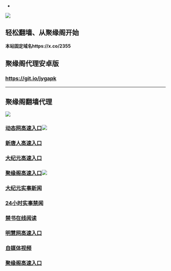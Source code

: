 * 
![](https://raw.githubusercontent.com/hao369/a/master/j.jpg)



## 轻松翻墙、从聚缘阁开始

**本站固定域名https://x.co/2355**



##  聚缘阁代理安卓版

### https://git.io/jygapk


***



## 聚缘阁翻墙代理 

![](https://raw.githubusercontent.com/hao369/a/master/wx2.jpg)


### [动态网高速入口](https://a4qduicoha.execute-api.ap-northeast-2.amazonaws.com/215/?id=2)![](https://raw.githubusercontent.com/hao369/a/master/jygdl.gif)


### [新唐人高速入口](https://fcxwq637uk.execute-api.ap-northeast-2.amazonaws.com/51/?id=5)

### [大纪元高速入口](https://fcxwq637uk.execute-api.ap-northeast-2.amazonaws.com/51/?id=7)

### [聚缘阁高速入口](https://8foztkyrw7.execute-api.ap-northeast-2.amazonaws.com/j)![](https://raw.githubusercontent.com/hao369/a/master/jyg.gif)


### [大纪元实事新闻](https://git.io/fjmgE)

### [24小时实事禁闻](https://git.io/fj3Go)

### [禁书在线阅读](https://git.io/fjJ5Z)


### [明慧网高速入口](https://jzvagsk4rl.execute-api.ap-northeast-2.amazonaws.com/dtt)


### [自媒体视频](https://buudtuvzhl.execute-api.ap-northeast-1.amazonaws.com/bcx)

### [聚缘阁高速入口](https://4mixjyclr7.execute-api.ap-northeast-2.amazonaws.com/j)


